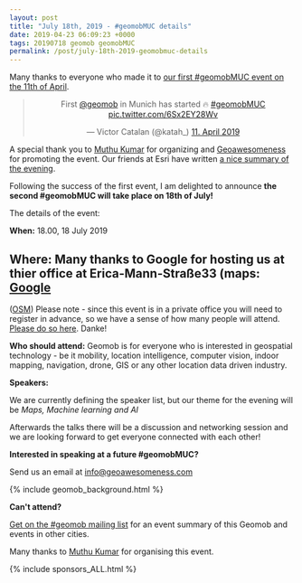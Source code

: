 ```yaml
--- 
layout: post
title: "July 18th, 2019 - #geomobMUC details"
date: 2019-04-23 06:09:23 +0000
tags: 20190718 geomob geomobMUC
permalink: /post/july-18th-2019-geomobmuc-details
---
```



Many thanks to everyone who made it to
[our first #geomobMUC event on the 11th of April](/post/apr-11th-2019-geomobmuc-details). 

<center>
<blockquote class="twitter-tweet" data-lang="de"><p lang="en" dir="ltr">First <a href="https://twitter.com/geomob?ref_src=twsrc%5Etfw">@geomob</a> in Munich has started 🔥 <a href="https://twitter.com/hashtag/geomobMUC?src=hash&amp;ref_src=twsrc%5Etfw">#geomobMUC</a> <a href="https://t.co/6Sx2EY28Wv">pic.twitter.com/6Sx2EY28Wv</a></p>&mdash; Victor Catalan (@katah_) <a href="https://twitter.com/katah_/status/1116385499780923394?ref_src=twsrc%5Etfw">11. April 2019</a></blockquote>
<script async src="https://platform.twitter.com/widgets.js" charset="utf-8"></script>
</center>

A special thank you to [Muthu Kumar](https://twitter.com/muthukumarceg) for
organizing and [Geoawesomeness](https://geoawesomeness.com/)
for promoting the event. Our friends at Esri have written
[a nice summary of the evening](https://community.esri.com/groups/geodev-germany/blog/2019/04/16/r%C3%BCckblick-geomobmuc-meetup-april-2019).


Following the success of the first event, I am delighted to announce
**the second #geomobMUC will take place on 18th of July!**



The details of the event:

**When:** 18.00, 18 July 2019

**Where:** Many thanks to Google for hosting us at thier office at Erica-Mann-Straße33 (maps:
[Google](https://www.google.com/maps/search/?api=1&query=Google%2C+Erika-Mann-Stra%C3%9Fe+33%2C+M%C3%BCnchen%2C+BY%2C+80636%2C+de&query_place_id=ChIJG86JaYt1nkcRvw6LSDo5G90)
-
([OSM](https://www.openstreetmap.org/#map=17/48.14291/11.54141))
Please note - since this event is in a private office you will need to register in advance, so we have a sense of how many people will attend. [Please do so here](https://www.meetup.com/de-DE/Geomob-Munich-geomobMUC/events/260835076/?eventId=260835076&from=ref). Danke!

**Who should attend:** Geomob is for everyone who is interested in geospatial technology - be it mobility, location intelligence, computer vision, indoor mapping, navigation, drone, GIS or any other location data driven industry.

**Speakers:**

We are currently defining the speaker list, but our theme for the evening will be _Maps, Machine learning and AI_

Afterwards the talks there will be a discussion and networking session and we are looking forward to get everyone connected with each other!

**Interested in speaking at a future #geomobMUC?**

Send us an email at info@geoawesomeness.com

{% include geomob_background.html %}

**Can't attend?**

[Get on the #geomob mailing list](/mailing-list) for an event summary of this Geomob and events in other cities. 

Many thanks to [Muthu Kumar](https://twitter.com/muthukumarceg) for organising this event.

{% include sponsors_ALL.html %}
